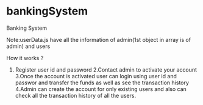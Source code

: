 # bankingSystem
Banking System


Note:userData.js have all the information of admin(1st object in array is of admin) and users

How it works ?
1. Register user id and password
2.Contact admin to activate your account
3.Once the account is activated user can login using user id and passwor and transfer the funds as well as see the transaction history
4.Admin can create the account for only existing users and also can check all the transaction history of all the users.